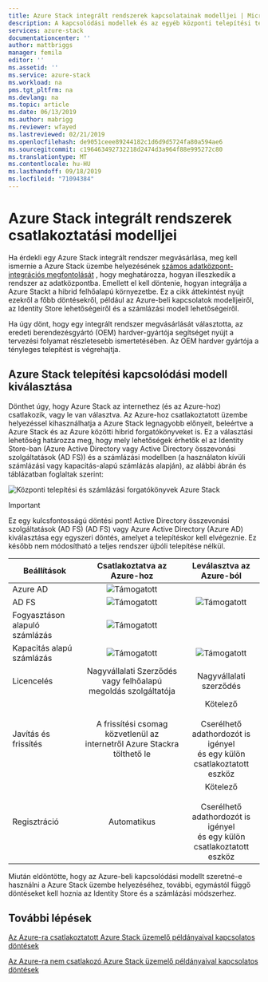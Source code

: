 ```yaml
---
title: Azure Stack integrált rendszerek kapcsolatainak modelljei | Microsoft Docs
description: A kapcsolódási modellek és az egyéb központi telepítési tervezési döntések meghatározása Azure Stack integrált rendszerekhez.
services: azure-stack
documentationcenter: ''
author: mattbriggs
manager: femila
editor: ''
ms.assetid: ''
ms.service: azure-stack
ms.workload: na
pms.tgt_pltfrm: na
ms.devlang: na
ms.topic: article
ms.date: 06/13/2019
ms.author: mabrigg
ms.reviewer: wfayed
ms.lastreviewed: 02/21/2019
ms.openlocfilehash: de9051ceee89244182c1d6d9d5724fa80a594ae6
ms.sourcegitcommit: c196463492732218d2474d3a964f88e995272c80
ms.translationtype: MT
ms.contentlocale: hu-HU
ms.lasthandoff: 09/18/2019
ms.locfileid: "71094384"
---
```

# <a name="azure-stack-integrated-systems-connection-models"></a>Azure Stack integrált rendszerek csatlakoztatási modelljei
Ha érdekli egy Azure Stack integrált rendszer megvásárlása, meg kell ismernie a Azure Stack üzembe helyezésének [számos adatközpont-integrációs megfontolását](azure-stack-datacenter-integration.md) , hogy meghatározza, hogyan illeszkedik a rendszer az adatközpontba. Emellett el kell döntenie, hogyan integrálja a Azure Stackt a hibrid felhőalapú környezetbe. Ez a cikk áttekintést nyújt ezekről a főbb döntésekről, például az Azure-beli kapcsolatok modelljeiről, az Identity Store lehetőségeiről és a számlázási modell lehetőségeiről.

Ha úgy dönt, hogy egy integrált rendszer megvásárlását választotta, az eredeti berendezésgyártó (OEM) hardver-gyártója segítséget nyújt a tervezési folyamat részletesebb ismertetésében. Az OEM hardver gyártója a tényleges telepítést is végrehajtja.

## <a name="choose-an-azure-stack-deployment-connection-model"></a>Azure Stack telepítési kapcsolódási modell kiválasztása
Dönthet úgy, hogy Azure Stack az internethez (és az Azure-hoz) csatlakozik, vagy le van választva. Az Azure-hoz csatlakoztatott üzembe helyezéssel kihasználhatja a Azure Stack legnagyobb előnyeit, beleértve a Azure Stack és az Azure közötti hibrid forgatókönyveket is. Ez a választási lehetőség határozza meg, hogy mely lehetőségek érhetők el az Identity Store-ban (Azure Active Directory vagy Active Directory összevonási szolgáltatások (AD FS)) és a számlázási modellben (a használaton kívüli számlázási vagy kapacitás-alapú számlázás alapján), az alábbi ábrán és táblázatban foglaltak szerint:

![Központi telepítési és számlázási forgatókönyvek Azure Stack](media/azure-stack-connection-models/azure-stack-scenarios.png)
  
> [!IMPORTANT]
> Ez egy kulcsfontosságú döntési pont! Active Directory összevonási szolgáltatások (AD FS) (AD FS) vagy Azure Active Directory (Azure AD) kiválasztása egy egyszeri döntés, amelyet a telepítéskor kell elvégeznie. Ez később nem módosítható a teljes rendszer újbóli telepítése nélkül.  


|Beállítások|Csatlakoztatva az Azure-hoz|Leválasztva az Azure-ból|
|-----|:-----:|:-----:|
|Azure AD|![Támogatott](media/azure-stack-connection-models/check.png)| |
|AD FS|![Támogatott](media/azure-stack-connection-models/check.png)|![Támogatott](media/azure-stack-connection-models/check.png)|
|Fogyasztáson alapuló számlázás|![Támogatott](media/azure-stack-connection-models/check.png)| |
|Kapacitás alapú számlázás|![Támogatott](media/azure-stack-connection-models/check.png)|![Támogatott](media/azure-stack-connection-models/check.png)|
|Licencelés| Nagyvállalati Szerződés vagy felhőalapú megoldás szolgáltatója | Nagyvállalati szerződés |
|Javítás és frissítés|A frissítési csomag közvetlenül az internetről Azure Stackra tölthető le |  Kötelező<br><br>Cserélhető adathordozót is igényel<br> és egy külön csatlakoztatott eszköz |
| Regisztráció | Automatikus | Kötelező<br><br>Cserélhető adathordozót is igényel<br> és egy külön csatlakoztatott eszköz |

Miután eldöntötte, hogy az Azure-beli kapcsolódási modellt szeretné-e használni a Azure Stack üzembe helyezéséhez, további, egymástól függő döntéseket kell hoznia az Identity Store és a számlázási módszerhez.

## <a name="next-steps"></a>További lépések

[Az Azure-ra csatlakoztatott Azure Stack üzemelő példányaival kapcsolatos döntések](azure-stack-connected-deployment.md)

[Az Azure-ra nem csatlakozó Azure Stack üzemelő példányaival kapcsolatos döntések](azure-stack-disconnected-deployment.md)
